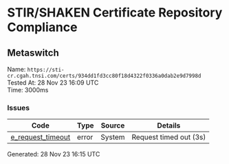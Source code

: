 # STIR/SHAKEN Certificate Repository Compliance

## Metaswitch

Name: `https://sti-cr.cgah.tnsi.com/certs/934dd1fd3cc80f18d4322f0336a0dab2e9d7998d`\
Tested At: 28 Nov 23 16:09 UTC\
Time: 3000ms

### Issues

| Code | Type | Source | Details |
|------|------|--------|---------|
| [e_request_timeout](../../ISSUES/e_request_timeout/README.md) | error | System | Request timed out (3s) |

Generated: 28 Nov 23 16:15 UTC